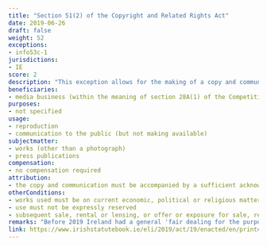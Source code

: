 ```yaml
---
title: "Section 51(2) of the Copyright and Related Rights Act"
date: 2019-06-26
draft: false
weight: 52
exceptions:
- info53c-1
jurisdictions:
- IE
score: 2
description: "This exception allows for the making of a copy and communication to the public of a work (other than a photograph) on current economic, political or religious matters or similar matters by a media business. Such use must not be expressly reserved, and the copy and communication must be accompanied by a sufficient acknowledgemen. Subsequent sale, rental or lensing, or offer or exposure for sale, rental or loan, or otherwise making available to the public of such a copy is expressly forbidden by subsection 2A." 
beneficiaries:
- media business (within the meaning of section 28A(1) of the Competition Act 2002)
purposes: 
- not specified
usage:
- reproduction
- communication to the public (but not making available)
subjectmatter:
- works (other than a photograph) 
- press publications
compensation:
- no compensation required
attribution: 
- the copy and communication must be accompanied by a sufficient acknowledgemen
otherConditions: 
- works used must be on current economic, political or religious matters or similar matters
- use must not be expressly reserved
- subsequent sale, rental or lensing, or offer or exposure for sale, rental or loan, or otherwise making available to the public of the copy is expressly forbidden
remarks: "Before 2019 Ireland had a general 'fair dealing for the purpose of reporting current events' exception that could be interpreted as an implementation of the second hypothesis of art 5(3)(c) of the InfoSoc Directive. According to the previous wording of Section 51, 'Fair dealing with a work (other than a photograph) for the purpose of reporting current events shall not infringe copyright in that work, where the report is accompanied by a sufficient acknowledgement'. Curiously, in 2019 the Irish legislator removed the provision in its entirety and replaced it with a 'press review' exception in implementation of the first hypothesis of art 5(3)(c).<br /><br />It is unclear what the extent of communication to the public under Section 52(2) is, since under (2A) 'otherwise' making available to the public of such a copy is set outside the scope of the exception.<br /><br />It is also unclear whether the current exception in Section 51(2) extends to 'recordings of performances' or not, since in the relevant provision in Section 221(1)(b) CA the reference to 'reporting current events' has not been modified in 2019. As of 19 November 2021 the exception extends to press publications as per section 13(4) of S.I. No 567 of 2021.<br /><br />In terms of subject-matter, there is no overall distinction made between works of authorship and related rights. Certain provisions are stated to apply to some but not all rights holders - for example moral rights are granted only to authors of literary, dramatic, musical, artistic works and film. However in general the provisions relating to ownership, duration, permitted acts, dealings and so forth, apply in the absence of a specific exclusion to every 'work', with ‘work’ defined as a literary, dramatic, musical or artistic work, sound recording, film, broadcast, cable programme, typographical arrangement or a published edition, or an original database, and includes a computer programme. Performances and works protected by the database right are dealt with separately to the main scheme. (see Linda Scales in ‘Ireland’ (2019), B Lindner and T Shapiro (eds), Copyright in the Information Society, Elgar Intellectual Property Law and Practice, 471)"
link: https://www.irishstatutebook.ie/eli/2019/act/19/enacted/en/print#sec12
---
```

